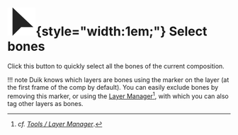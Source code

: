 # ![](../../../img/duik/icons/select.svg){style="width:1em;"} Select bones

Click this button to quickly select all the bones of the current composition.

!!! note
    Duik knows which layers are bones using the marker on the layer (at the first frame of the comp by default). You can easily exclude bones by removing this marker, or using the [Layer Manager](../../tools/layers.md)[^1], with which you can also tag other layers as bones.

[^1]: *cf.* [*Tools / Layer Manager*](../../tools/layers.md).